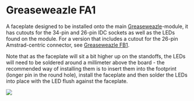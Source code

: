 # Greaseweazle FA1
A faceplate designed to be installed onto the main [Greaseweazle](https://github.com/tebl/Amiga-DrawBridge/tree/main/Greaseweazle)-module, it has cutouts for the 34-pin and 26-pin IDC sockets as well as the LEDs found on the module. For a version that includes a cutout for the 26-pin Amstrad-centric connector, see [Greaseweazle FB1](https://github.com/tebl/Amiga-DrawBridge/tree/main/faceplates/Greaseweazle%20FB1).

Note that as the faceplate will sit a bit higher up on the standoffs, the LEDs will need to be soldered around a millimeter above the board - the recommended way of installing them is to insert them into the footprint (longer pin in the round hole), install the faceplate and then solder the LEDs into place with the LED flush against the faceplate.

![](https://github.com/tebl/Amiga-DrawBridge/raw/main/gallery/2021-12-11%2018.51.40.jpg)